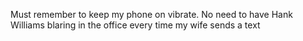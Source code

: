 <!--
id: 2381866904
link: http://kevinisom.info/post/2381866904/must-remember-to-keep-my-phone-on-vibrate-no-need
slug: must-remember-to-keep-my-phone-on-vibrate-no-need
date: Mon Dec 20 2010 15:24:13 GMT+1300 (NZDT)
raw: {"blog_name":"kevinisom","id":2381866904,"post_url":"http://kevinisom.info/post/2381866904/must-remember-to-keep-my-phone-on-vibrate-no-need","slug":"must-remember-to-keep-my-phone-on-vibrate-no-need","type":"text","date":"2010-12-20 02:24:13 GMT","timestamp":1292811853,"state":"published","format":"html","reblog_key":"24cSUzDh","tags":[],"short_url":"http://tmblr.co/Zw68Yy2D_6UO","highlighted":[],"feed_item":"http://twitter.com/kev_nz/statuses/16620742573559808","from_feed_id":"650289","note_count":0,"title":null,"body":"<p>Must remember to keep my phone on vibrate. No need to have Hank Williams blaring in the office every time my wife sends a text</p>"}
publish: 2010-12-020
tags: 
title: null
-->


Must remember to keep my phone on vibrate. No need to have Hank Williams
blaring in the office every time my wife sends a text


